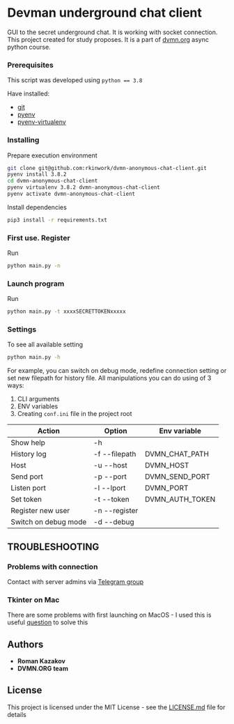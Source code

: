 # Devman underground chat client

GUI to the secret underground chat. It is working with socket connection. This project created for study proposes. It is
a part of [dvmn.org](https://dvmn.org/modules/async-python) async python course.

### Prerequisites

This script was developed using  `python == 3.8`

Have installed:

* [git](https://git-scm.com/)
* [pyenv](https://github.com/pyenv/pyenv)
* [pyenv-virtualenv](https://github.com/pyenv/pyenv-virtualenv)

### Installing

Prepare execution environment

```bash
git clone git@github.com:rkinwork/dvmn-anonymous-chat-client.git
pyenv install 3.8.2
cd dvmn-anonymous-chat-client
pyenv virtualenv 3.8.2 dvmn-anonymous-chat-client
pyenv activate dvmn-anonymous-chat-client
```

Install dependencies

```bash
pip3 install -r requirements.txt
```

### First use. Register

Run

```bash
python main.py -n
```

### Launch program

Run

```bash
python main.py -t xxxxSECRETTOKENxxxxx
```

### Settings

To see all available setting

```bash
python main.py -h
```

For example, you can switch on debug mode, redefine connection setting or set new filepath for history file. All manipulations you can do using of 3 ways: 

1. CLI arguments
0. ENV variables 
0. Creating `conf.ini` file in the project root

|Action|Option| Env variable|
|---|---|---|
|Show help|-h||
|History log| -f --filepath| DVMN_CHAT_PATH|
|Host| -u --host| DVMN_HOST|
|Send port| -p --port| DVMN_SEND_PORT|
|Listen port| -l --lport| DVMN_PORT|
|Set token| -t --token| DVMN_AUTH_TOKEN|
|Register new user| -n --register| |
|Switch on debug mode| -d --debug||

## TROUBLESHOOTING 

### Problems with connection
Contact with server admins via [Telegram group](tg://resolve?domain=dvmn_flood)

### Tkinter on Mac
There are some problems with first launching on MacOS - I used this is useful [question](https://stackoverflow.com/questions/42345189/how-to-use-the-tkinter-module-on-macossierra) to solve this

## Authors

* **Roman Kazakov**
* **DVMN.ORG team**

## License

This project is licensed under the MIT License - see the [LICENSE.md](LICENSE.md) file for details

